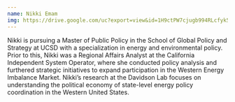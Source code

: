 ```yaml
---
name: Nikki Emam
img: https://drive.google.com/uc?export=view&id=1H9ctPW7cjugb994RLcfyk5VOAGfoFQUz
---
```



Nikki is pursuing a Master of Public Policy in the School of Global Policy and Strategy at UCSD with a specialization in energy and environmental policy. Prior to this, Nikki was a Regional Affairs Analyst at the California Independent System Operator, where she conducted policy analysis and furthered strategic initiatives to expand participation in the Western Energy Imbalance Market. Nikki’s research at the Davidson Lab focuses on understanding the political economy of state-level energy policy coordination in the Western United States.

